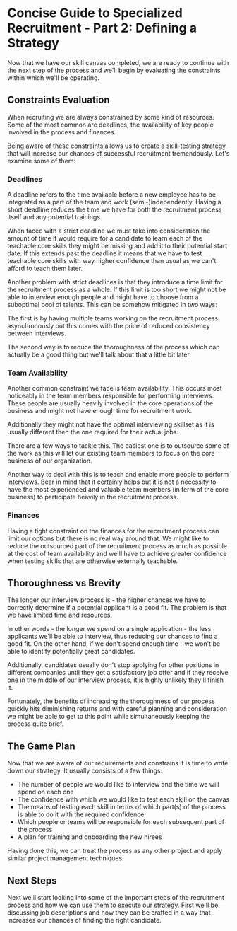 # Concise Guide to Specialized Recruitment - Part 2: Defining a Strategy

Now that we have our skill canvas completed, we are ready to continue with the next step of the process and we'll begin by evaluating the constraints within which we'll be operating.

## Constraints Evaluation

When recruiting we are always constrained by some kind of resources. Some of the most common are deadlines, the availability of key people involved in the process and finances.

Being aware of these constraints allows us to create a skill-testing strategy that will increase our chances of successful recruitment tremendously. Let's examine some of them:

### Deadlines

A deadline refers to the time available before a new employee has to be integrated as a part of the team and work (semi-)independently. Having a short deadline reduces the time we have for both the recruitment process itself and any potential trainings. 

When faced with a strict deadline we must take into consideration the amount of time it would require for a candidate to learn each of the teachable core skills they might be missing and add it to their potential start date. If this extends past the deadline it means that we have to test teachable core skills with way higher confidence than usual as we can't afford to teach them later. 

Another problem with strict deadlines is that they introduce a time limit for the recruitment process as a whole. If this limit is too short we might not be able to interview enough people and might have to choose from a suboptimal pool of talents. This can be somehow mitigated in two ways:

 The first is by having multiple teams working on the recruitment process asynchronously but this comes with the price of reduced consistency between interviews. 
 
 The second way is to reduce the thoroughness of the process which can actually be a good thing but we'll talk about that a little bit later. 

### Team Availability

Another common constraint we face is team availability. This occurs most noticeably in the team members responsible for performing interviews. These people are usually heavily involved in the core operations of the business and might not have enough time for recruitment work.

Additionally they might not have the optimal interviewing skillset as it is usually different then the one required for their actual jobs.

There are a few ways to tackle this. The easiest one is to outsource some of the work as this will let our existing team members to focus on the core business of our organization.

Another way to deal with this is to teach and enable more people to perform interviews. Bear in mind that it certainly helps but it is not a necessity to have the most experienced and valuable team members (in term of the core business) to participate heavily in the recruitment process.

### Finances

Having a tight constraint on the finances for the recruitment process can limit our options but there is no real way around that. We might like to reduce the outsourced part of the recruitment process as much as possible at the cost of team availability and we'll have to achieve greater confidence when testing skills that are otherwise externally teachable.

## Thoroughness vs Brevity

The longer our interview process is - the higher chances we have to correctly determine if a potential applicant is a good fit. The problem is that we have limited time and resources.

In other words - the longer we spend on a single application - the less applicants we'll be able to interview, thus reducing our chances to find a good fit. On the other hand, if we don't spend enough time - we won't be able to identify potentially great candidates.

Additionally, candidates usually don't stop applying for other positions in different companies until they get a satisfactory job offer and if they receive one in the middle of our interview process, it is highly unlikely they'll finish it.

Fortunately, the benefits of increasing the thoroughness of our process quickly hits diminishing returns and with careful planning and consideration we might be able to get to this point while simultaneously keeping the process quite brief.

## The Game Plan

Now that we are aware of our requirements and constrains it is time to write down our strategy. It usually consists of a few things:

- The number of people we would like to interview and the time we will spend on each one
- The confidence with which we would like to test each skill on the canvas
- The means of testing each skill in terms of which part(s) of the process is able to do it with the required confidence
- Which people or teams will be responsible for each subsequent part of the process
- A plan for training and onboarding the new hirees

Having done this, we can treat the process as any other project and apply similar project management techniques.

## Next Steps

Next we'll start looking into some of the important steps of the recruitment process and how we can use them to execute our strategy. First we'll be discussing job descriptions and how they can be crafted in a way that increases our chances of finding the right candidate.